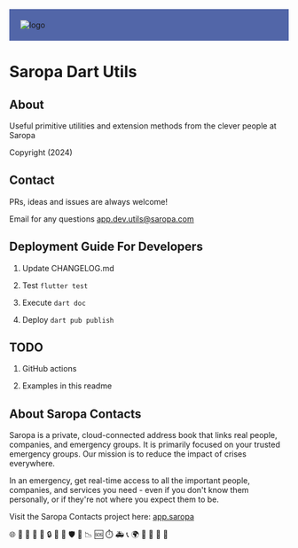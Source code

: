 <!-- markdownlint-disable MD033 - Disable No HTML -->
<!-- markdownlint-disable MD041 - First Line Heading 1 -->

<div style="background-color: #5266A8; padding: 20px">
  <img src="https://cdn.app.saropa.com/scripts/_default/image/logo/SaropaLogo2019_white2_minified.svg"alt="logo" />
</div>

# Saropa Dart Utils

## About

Useful primitive utilities and extension methods from the clever people at Saropa

Copyright (2024)

## Contact

PRs, ideas and issues are always welcome!

Email for any questions [app.dev.utils@saropa.com](mailto:app.dev.utils@saropa.com)

## Deployment Guide For Developers

1. Update CHANGELOG.md

2. Test ```flutter test```

3. Execute ```dart doc```

4. Deploy ```dart pub publish```

## TODO

1. GitHub actions

2. Examples in this readme

## About Saropa Contacts

Saropa is a private, cloud-connected address book that links real people, companies, and emergency groups. It is primarily focused on your trusted emergency groups. Our mission is to reduce the impact of crises everywhere.

In an emergency, get real-time access to all the important people, companies, and services you need - even if you don't know them personally, or if they're not where you expect them to be.

Visit the Saropa Contacts project here: [app.saropa](https://app.saropa.com)

🌐 📖 👥 🏢 🚨 🔒 🤝 🎯 🛡️ 🚀 📉 🆘 ⏱️ 🚑 📞 🌍 🔄 📲 💼 🎈
